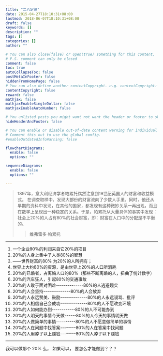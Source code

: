 ```yaml
---
title: "二八定律"
date: 2015-04-27T18:10:31+08:00
lastmod: 2018-06-07T18:10:31+08:00
draft: false
keywords: []
description: ""
tags: []
categories: []
author: ""

# You can also close(false) or open(true) something for this content.
# P.S. comment can only be closed
comment: false
toc: true
autoCollapseToc: false
postMetaInFooter: false
hiddenFromHomePage: false
# You can also define another contentCopyright. e.g. contentCopyright: "This is another copyright."
contentCopyright: false
reward: false
mathjax: false
mathjaxEnableSingleDollar: false
mathjaxEnableAutoNumber: false

# You unlisted posts you might want not want the header or footer to show
hideHeaderAndFooter: false

# You can enable or disable out-of-date content warning for individual post.
# Comment this out to use the global config.
#enableOutdatedInfoWarning: false

flowchartDiagrams:
  enable: false
  options: ""

sequenceDiagrams: 
  enable: false
  options: ""

---
```

>    1897年，意大利经济学者帕累托偶然注意到19世纪英国人的财富和收益模式。
在调查取样中，发现大部份的财富流向了少数人手里。同时，他还从早期的资料中发现，在其他的国家，都发现有这种微妙关系一再出现，而且在数学上呈现出一种稳定的关系。于是，帕累托从大量具体的事实中发现：社会上20%的人占有80%的社会财富，即：财富在人口中的分配是不平衡的。
>> 维弗雷多·帕累托


----------


 1. 一个企业80%的利润来自它20%的项目
 2. 20%的人身上集中了人类80%的智慧
 3. ——世界财富的80% 为20%的人所拥有；
 4. 世界上大约80%的资源，是由世界上20%的人口所消耗
 5. 20%的已婚者，占离婚人口的80%（那些不断离婚的人，扭曲了统计数字）
 6. 20%的汽车狂人，引起80%的交通事故
 7. 20%的人敢于面对困难--------------80%的人逃避现实
 8. 20%的人会坚持--------------80%的人会放弃
 9. 20%的人永远赞美、鼓励--------------80%的人永远谩骂、批评
 10. 20%的人相信自己会成功--------------80%的人不愿改变环境
 11. 20%的人如何能办到------------80%的人不可能办到
 12. 20%的人明天的事情今天做------80%的人今天的事情明天做
 13. 20%的人做简单的事情----------80%的人不愿意做简单的事情
 14. 20%的人在问题中找答案--------80%的人在答案中找问题
 15. 20%的人用脖子以上赚钱--------80%的人脖子以下赚钱

----
我可以做那个 20% 么， 如果可以， 要怎么才能做到？？？